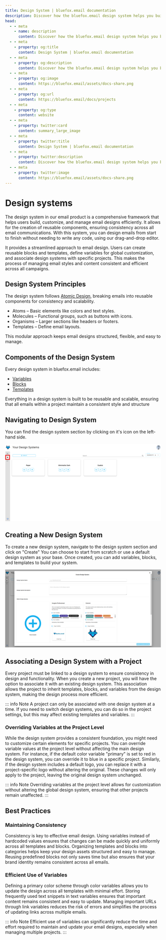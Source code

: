 ```yaml
---
title: Design System | bluefox.email documentation
description: Discover how the bluefox.email design system helps you build consistent, reusable email components with variables, blocks, and templates. Ensure uniformity across projects while enabling customization at the project level.
head:
  - - meta
    - name: description
      content: Discover how the bluefox.email design system helps you build consistent, reusable email components with variables, blocks, and templates. Ensure uniformity across projects while enabling customization at the project level.
  - - meta
    - property: og:title
      content: Design System | bluefox.email documentation
  - - meta
    - property: og:description
      content: Discover how the bluefox.email design system helps you build consistent, reusable email components with variables, blocks, and templates. Ensure uniformity across projects while enabling customization at the project level.
  - - meta
    - property: og:image
      content: https://bluefox.email/assets/docs-share.png
  - - meta
    - property: og:url
      content: https://bluefox.email/docs/projects
  - - meta
    - property: og:type
      content: website
  - - meta
    - property: twitter:card
      content: summary_large_image
  - - meta
    - property: twitter:title
      content: Design System | bluefox.email documentation
  - - meta
    - property: twitter:description
      content: Discover how the bluefox.email design system helps you build consistent, reusable email components with variables, blocks, and templates. Ensure uniformity across projects while enabling customization at the project level.
  - - meta
    - property: twitter:image
      content: https://bluefox.email/assets/docs-share.png
---
```


# Design systems

The design system in our email product is a comprehensive framework that helps users build, customize, and manage email designs efficiently. It allows for the creation of reusable components, ensuring consistency across all email communications. With this system, you can design emails from start to finish without needing to write any code, using our drag-and-drop editor.

It provides a streamlined approach to email design. Users can create reusable blocks and templates, define variables for global customization, and associate design systems with specific projects. This makes the process of managing email styles and content consistent and efficient across all campaigns.

## Design System Principles
The design system follows [Atomic Design](https://bradfrost.com/blog/post/atomic-web-design), breaking emails into reusable components for consistency and scalability.

- Atoms – Basic elements like colors and text styles.
- Molecules – Functional groups, such as buttons with icons.
- Organisms – Larger sections like headers or footers.
- Templates – Define email layouts.

This modular approach keeps email designs structured, flexible, and easy to manage.

## Components of the Design System
Every design system in bluefox.email includes:

- [Variables](./variables)
- [Blocks](./blocks)
- [Templates](./templates)

Everything in a design system is built to be reusable and scalable, ensuring that all emails within a project maintain a consistent style and structure

## Navigating to Design System

You can find the design system section by clicking on it's icon on the left-hand side.

![A screenshot of the design system section.](./design-system-icon.webp)

## Creating a New Design System
To create a new design system, navigate to the design system section and click on "Create" You can choose to start from scratch or use a default design system as your base. Once created, you can add variables, blocks, and templates to build your system.

![A screenshot of the design system create dialog.](./design-system-create-dialog.webp)

## Associating a Design System with a Project
Every project must be linked to a design system to ensure consistency in design and functionality. When you create a new project, you will have the option to associate it with an existing design system. This association allows the project to inherit templates, blocks, and variables from the design system, making the design process more efficient.

::: info Note
A project can only be associated with one design system at a time. If you need to switch design systems, you can do so in the project settings, but this may affect existing templates and variables.
:::


### Overriding Variables at the Project Level
While the design system provides a consistent foundation, you might need to customize certain elements for specific projects. You can override variable values at the project level without affecting the main design system. For instance, if the default color variable "primary" is set to red in the design system, you can override it to blue in a specific project. Similarly, if the design system includes a default logo, you can replace it with a project-specific logo without altering the original. These changes will only apply to the project, leaving the original design system unchanged.

::: info Note
 Overriding variables at the project level allows for customization without altering the global design system, ensuring that other projects remain unaffected.
:::

##  Best Practices

### Maintaining Consistency

Consistency is key to effective email design. Using variables instead of hardcoded values ensures that changes can be made quickly and uniformly across all templates and blocks. Organizing templates and blocks into categories helps keep your design assets structured and easy to manage. Reusing predefined blocks not only saves time but also ensures that your brand identity remains consistent across all emails.

### Efficient Use of Variables
Defining a primary color scheme through color variables allows you to update the design across all templates with minimal effort. Storing frequently used text snippets in text variables ensures that important content remains consistent and easy to update. Managing important URLs through link variables reduces the risk of errors and simplifies the process of updating links across multiple emails.

::: info Note
 Efficient use of variables can significantly reduce the time and effort required to maintain and update your email designs, especially when managing multiple projects.
:::
